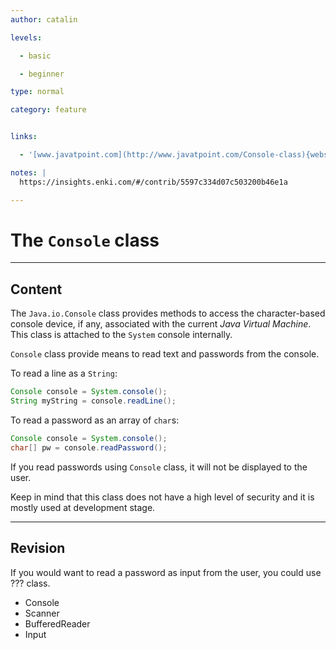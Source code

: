 ```yaml
---
author: catalin

levels:

  - basic

  - beginner

type: normal

category: feature


links:

  - '[www.javatpoint.com](http://www.javatpoint.com/Console-class){website}'

notes: |
  https://insights.enki.com/#/contrib/5597c334d07c503200b46e1a

---
```


# The `Console` class

---
## Content

The `Java.io.Console` class provides methods to access the character-based console device, if any, associated with the current *Java Virtual Machine*. This class is attached to the `System` console internally. 

`Console` class provide means to read text and passwords from the console.

To read a line as a `String`:
```java
Console console = System.console();
String myString = console.readLine();

```

To read a password as an array of `char`s:
```java
Console console = System.console();
char[] pw = console.readPassword();

```

If you read passwords using `Console` class, it will not be displayed to the user.

Keep in mind that this class does not have a high level of security and it is mostly used at development stage.

---
## Revision

If you would want to read a password as input from the user, you could use ??? class.

* Console
* Scanner
* BufferedReader
* Input

 
